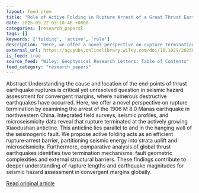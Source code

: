 ```yaml
---
layout: feed_item
title: "Role of Active Folding in Rupture Arrest of a Great Thrust Earthquake"
date: 2025-09-22 03:10:46 +0000
categories: [research_papers]
tags: []
keywords: ['folding', 'active', 'role']
description: "Here, we offer a novel perspective on rupture termination by examining the arrest of the 1906 M 8"
external_url: https://agupubs.onlinelibrary.wiley.com/doi/10.1029/2025GL117527?af=R
is_feed: true
source_feed: "Wiley: Geophysical Research Letters: Table of Contents"
feed_category: "research_papers"
---
```


Abstract Understanding the cause and location of the end‐points of thrust earthquake ruptures is critical yet unresolved question in seismic hazard assessment for convergent margins, where numerous destructive earthquakes have occurred. Here, we offer a novel perspective on rupture termination by examining the arrest of the 1906 M 8.0 Manas earthquake in northwestern China. Integrated field surveys, seismic profiles, and microseismicity data reveal that rupture terminated at the actively growing Xiaodushan anticline. This anticline lies parallel to and in the hanging wall of the seismogenic fault. We propose active folding acts as an efficient rupture‐arrest barrier, partitioning seismic energy into strata uplift and microseismicity. Furthermore, comparative analysis of global thrust earthquakes identifies two termination mechanisms: fault geometric complexities and external structural barriers. These findings contribute to deeper understanding of rupture lengths and earthquake magnitudes for seismic hazard assessment in convergent margins globally.

[Read original article](https://agupubs.onlinelibrary.wiley.com/doi/10.1029/2025GL117527?af=R)
